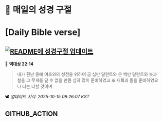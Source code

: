 # 🙏 매일의 성경 구절
# [Daily Bible verse]
## [![README에 성경구절 업데이트](https://github.com/DONGSUKA/first_test/actions/workflows/update-readme-bible.yml/badge.svg)](https://github.com/DONGSUKA/first_test/actions/workflows/update-readme-bible.yml)
<!-- START_BIBLE_VERSE -->
📖 **역대상 22:14**
> 내가 환난 중에 여호와의 성전을 위하여 금 십만 달란트와 은 백만 달란트와 놋과 철을 그 무게를 달 수 없을 만큼 심히 많이 준비하였고 또 재목과 돌을 준비하였으나 너는 더할 것이며

🕊️ _업데이트 시각: 2025-10-15 08:26:07 KST_
  <!-- END_BIBLE_VERSE -->
## GITHUB_ACTION
